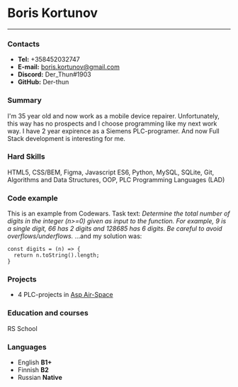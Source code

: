 # Boris Kortunov
----------
### Contacts
- **Tel:** +358452032747
- **E-mail:** boris.kortunov@gmail.com
- **Discord:** Der_Thun#1903
- **GitHub:** Der-thun

### Summary
 I'm 35 year old and now work as a mobile device repairer. Unfortunately, this way has no prospects and I choose programming like my next work way. I have 2 year expirence as a Siemens PLC-programer. And now Full Stack development is interesting for me.
 
### Hard Skills
 HTML5, CSS/BEM, Figma, Javascript ES6, Python, MySQL, SQLite, Git, Algorithms and Data Structures, OOP, PLC Programming Languages (LAD)

### Code example
This is an example from Codewars. Task text:
*Determine the total number of digits in the integer (n>=0) given as input to the function. For example, 9 is a single digit, 66 has 2 digits and 128685 has 6 digits. Be careful to avoid overflows/underflows.*
...and my solution was:
```
const digits = (n) => {
  return n.toString().length;
}
```
### Projects
- 4 PLC-projects in [Asp Air-Space](https://aspairspace.com/)

### Education and courses
RS School

### Languages
- English **B1+**
- Finnish **B2**
- Russian **Native**